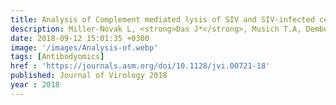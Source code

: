 ```yaml
---
title: Analysis of Complement mediated lysis of SIV and SIV-infected cells reveals sex differences in vaccine-induced immune responses and protection from infection in Rhesus macaques
description: Miller-Novak L, <strong>Das J*</strong>, Musich T.A, Demberg T, Weiner J.A, Venzon D.J, Mohanram V, Vargas-Inchaustegui D.A, Tuero I, Ackerman M.E, Alter G, Robert-Guroff M
date: 2018-09-12 15:01:35 +0300
image: '/images/Analysis-of.webp'
tags: [Antibodyomics]
href : 'https://journals.asm.org/doi/10.1128/jvi.00721-18'
published: Journal of Virology 2018
year : 2018
---
```

